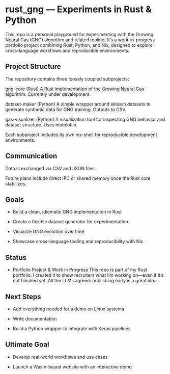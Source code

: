 # rust_gng — Experiments in Rust & Python
This repo is a personal playground for experimenting with the Growing Neural Gas (GNG) algorithm and related tooling. It’s a work-in-progress portfolio project combining Rust, Python, and Nix, designed to explore cross-language workflows and reproducible environments.

## Project Structure
The repository contains three loosely coupled subprojects:

gng-core (Rust) A Rust implementation of the Growing Neural Gas algorithm. Currently under development.

dataset-maker (Python) A simple wrapper around sklearn.datasets to generate synthetic data for GNG training. Outputs to CSV.

gas-visualizer (Python) A visualization tool for inspecting GNG behavior and dataset structure. Uses matplotlib.

Each subproject includes its own nix-shell for reproducible development environments.

## Communication
Data is exchanged via CSV and JSON files.

Future plans include direct IPC or shared memory once the Rust core stabilizes.

## Goals
- Build a clean, idiomatic GNG implementation in Rust

- Create a flexible dataset generator for experimentation

- Visualize GNG evolution over time

- Showcase cross-language tooling and reproducibility with Nix

## Status
- Portfolio Project & Work in Progress This repo is part of my Rust portfolio. I created it to show recruiters what I’m working on—even if it’s not finished yet. All the LLMs agreed: publishing early is a great idea.

## Next Steps
- Add everything needed for a demo on Linux systems

- Write documentation

- Build a Python wrapper to integrate with Keras pipelines

## Ultimate Goal
- Develop real-world workflows and use cases

- Launch a Wasm-based website with an interactive demo
